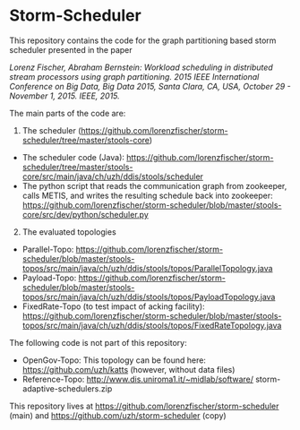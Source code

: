 Storm-Scheduler
===============

This repository contains the code for the graph partitioning based storm scheduler presented in the paper

*Lorenz Fischer, Abraham Bernstein: Workload scheduling in distributed stream processors using graph partitioning. 2015 IEEE International Conference on Big Data, Big Data 2015, Santa Clara, CA, USA, October 29 - November 1, 2015. IEEE, 2015.*

The main parts of the code are:

1. The scheduler (https://github.com/lorenzfischer/storm-scheduler/tree/master/stools-core)
  
  * The scheduler code (Java): https://github.com/lorenzfischer/storm-scheduler/tree/master/stools-core/src/main/java/ch/uzh/ddis/stools/scheduler
  * The python script that reads the communication graph from zookeeper, calls METIS, and writes the resulting schedule back into zookeeper: https://github.com/lorenzfischer/storm-scheduler/blob/master/stools-core/src/dev/python/scheduler.py

2. The evaluated topologies
  * Parallel-Topo: https://github.com/lorenzfischer/storm-scheduler/blob/master/stools-topos/src/main/java/ch/uzh/ddis/stools/topos/ParallelTopology.java
  * Payload-Topo: https://github.com/lorenzfischer/storm-scheduler/blob/master/stools-topos/src/main/java/ch/uzh/ddis/stools/topos/PayloadTopology.java
  * FixedRate-Topo (to test impact of acking facility): https://github.com/lorenzfischer/storm-scheduler/blob/master/stools-topos/src/main/java/ch/uzh/ddis/stools/topos/FixedRateTopology.java

The following code is not part of this repository:

  * OpenGov-Topo: This topology can be found here: https://github.com/uzh/katts (however, without data files)
  * Reference-Topo: http://www.dis.uniroma1.it/~midlab/software/ storm-adaptive-schedulers.zip
  
This repository lives at https://github.com/lorenzfischer/storm-scheduler (main) and  https://github.com/uzh/storm-scheduler (copy)